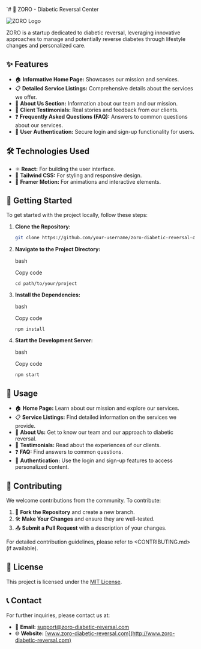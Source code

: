 `# 🌟 ZORO - Diabetic Reversal Center

![ZORO Logo](path/to/logo.png)

ZORO is a startup dedicated to diabetic reversal, leveraging innovative approaches to manage and potentially reverse diabetes through lifestyle changes and personalized care.

## ✨ Features

- 🏠 **Informative Home Page:** Showcases our mission and services.
- 📋 **Detailed Service Listings:** Comprehensive details about the services we offer.
- 👥 **About Us Section:** Information about our team and our mission.
- 💬 **Client Testimonials:** Real stories and feedback from our clients.
- ❓ **Frequently Asked Questions (FAQ):** Answers to common questions about our services.
- 🔐 **User Authentication:** Secure login and sign-up functionality for users.

## 🛠️ Technologies Used

- ⚛️ **React:** For building the user interface.
- 🎨 **Tailwind CSS:** For styling and responsive design.
- 🌠 **Framer Motion:** For animations and interactive elements.

## 🚀 Getting Started

To get started with the project locally, follow these steps:

1. **Clone the Repository:**
   ```bash
   git clone https://github.com/your-username/zoro-diabetic-reversal-center.git `

1.  **Navigate to the Project Directory:**

    bash

    Copy code

    `cd path/to/your/project`

2.  **Install the Dependencies:**

    bash

    Copy code

    `npm install`

3.  **Start the Development Server:**

    bash

    Copy code

    `npm start`

📘 Usage
--------

-   🏠 **Home Page:** Learn about our mission and explore our services.
-   📋 **Service Listings:** Find detailed information on the services we provide.
-   👥 **About Us:** Get to know our team and our approach to diabetic reversal.
-   💬 **Testimonials:** Read about the experiences of our clients.
-   ❓ **FAQ:** Find answers to common questions.
-   🔐 **Authentication:** Use the login and sign-up features to access personalized content.

🤝 Contributing
---------------

We welcome contributions from the community. To contribute:

1.  🍴 **Fork the Repository** and create a new branch.
2.  🛠️ **Make Your Changes** and ensure they are well-tested.
3.  📤 **Submit a Pull Request** with a description of your changes.

For detailed contribution guidelines, please refer to <CONTRIBUTING.md> (if available).

📄 License
----------

This project is licensed under the [MIT License](LICENSE).

📞 Contact
----------

For further inquiries, please contact us at:

-   📧 **Email:** support@zoro-diabetic-reversal.com
-   🌐 **Website:** [www.zoro-diabetic-reversal.com](http://www.zoro-diabetic-reversal.com)
